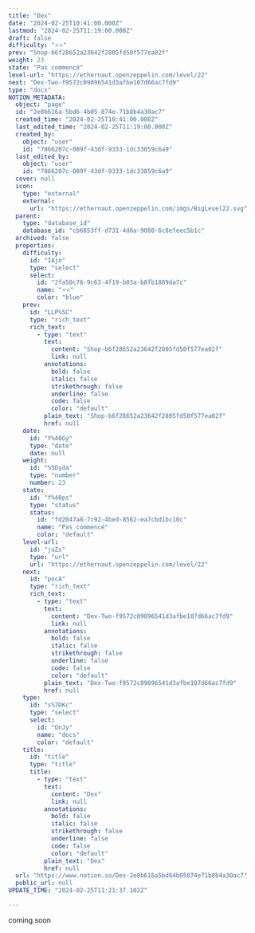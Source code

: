 ```yaml
---
title: "Dex"
date: "2024-02-25T10:41:00.000Z"
lastmod: "2024-02-25T11:19:00.000Z"
draft: false
difficulty: "⭐⭐"
prev: "Shop-b6f28652a23642f2805fd50f577ea02f"
weight: 23
state: "Pas commencé"
level-url: "https://ethernaut.openzeppelin.com/level/22"
next: "Dex-Two-f9572c09096541d3afbe107d66ac7fd9"
type: "docs"
NOTION_METADATA:
  object: "page"
  id: "2e8b616a-5bd6-4b05-874e-71b8b4a30ac7"
  created_time: "2024-02-25T10:41:00.000Z"
  last_edited_time: "2024-02-25T11:19:00.000Z"
  created_by:
    object: "user"
    id: "7866207c-089f-43df-9333-1dc33859c6a9"
  last_edited_by:
    object: "user"
    id: "7866207c-089f-43df-9333-1dc33859c6a9"
  cover: null
  icon:
    type: "external"
    external:
      url: "https://ethernaut.openzeppelin.com/imgs/BigLevel22.svg"
  parent:
    type: "database_id"
    database_id: "cb6853ff-d731-4d6a-9080-6c8efeec5b1c"
  archived: false
  properties:
    difficulty:
      id: "IAjo"
      type: "select"
      select:
        id: "2fa50c76-9c63-4f19-b03a-b8fb1889da7c"
        name: "⭐⭐"
        color: "blue"
    prev:
      id: "LLP%5C"
      type: "rich_text"
      rich_text:
        - type: "text"
          text:
            content: "Shop-b6f28652a23642f2805fd50f577ea02f"
            link: null
          annotations:
            bold: false
            italic: false
            strikethrough: false
            underline: false
            code: false
            color: "default"
          plain_text: "Shop-b6f28652a23642f2805fd50f577ea02f"
          href: null
    date:
      id: "Y%40Gy"
      type: "date"
      date: null
    weight:
      id: "%5Dyda"
      type: "number"
      number: 23
    state:
      id: "f%40ps"
      type: "status"
      status:
        id: "fd2047a8-7c92-4bed-8562-ea7cbd1bc10c"
        name: "Pas commencé"
        color: "default"
    level-url:
      id: "juZs"
      type: "url"
      url: "https://ethernaut.openzeppelin.com/level/22"
    next:
      id: "pocA"
      type: "rich_text"
      rich_text:
        - type: "text"
          text:
            content: "Dex-Two-f9572c09096541d3afbe107d66ac7fd9"
            link: null
          annotations:
            bold: false
            italic: false
            strikethrough: false
            underline: false
            code: false
            color: "default"
          plain_text: "Dex-Two-f9572c09096541d3afbe107d66ac7fd9"
          href: null
    type:
      id: "s%7DKc"
      type: "select"
      select:
        id: "OnJy"
        name: "docs"
        color: "default"
    title:
      id: "title"
      type: "title"
      title:
        - type: "text"
          text:
            content: "Dex"
            link: null
          annotations:
            bold: false
            italic: false
            strikethrough: false
            underline: false
            code: false
            color: "default"
          plain_text: "Dex"
          href: null
  url: "https://www.notion.so/Dex-2e8b616a5bd64b05874e71b8b4a30ac7"
  public_url: null
UPDATE_TIME: "2024-02-25T11:21:37.102Z"

---
```

<link rel="stylesheet" href="https://cdn.jsdelivr.net/npm/katex@0.16.2/dist/katex.min.css" integrity="sha384-bYdxxUwYipFNohQlHt0bjN/LCpueqWz13HufFEV1SUatKs1cm4L6fFgCi1jT643X" crossorigin="anonymous">


coming soon

